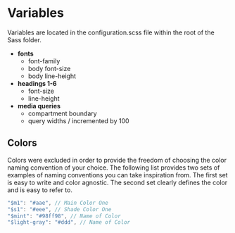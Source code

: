 # Variables

Variables are located in the configuration.scss file within the root of the Sass folder.

* **fonts**
  * font-family
  * body font-size
  * body line-height
* **headings 1-6**
  * font-size
  * line-height
* **media queries**
  * compartment boundary
  * query widths / incremented by 100

## Colors

Colors were excluded in order to provide the freedom of choosing the color naming convention of your choice. The following list provides two sets of examples of naming conventions you can take inspiration from. The first set is easy to write and color agnostic. The second set clearly defines the color and is easy to refer to.

```js
"$m1": "#aae", // Main Color One
"$s1": "#eee", // Shade Color One
"$mint": "#98ff98", // Name of Color
"$light-gray": "#ddd", // Name of Color
```
